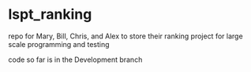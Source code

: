 # lspt_ranking
repo for Mary, Bill, Chris, and Alex to store their ranking project for large scale programming and testing

code so far is in the Development branch
